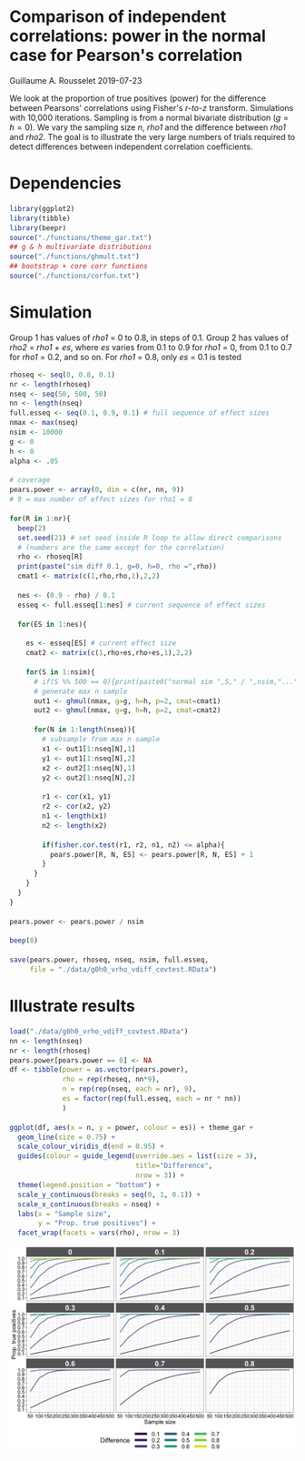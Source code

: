 Comparison of independent correlations: power in the normal case for Pearson's correlation
================
Guillaume A. Rousselet
2019-07-23

We look at the proportion of true positives (power) for the difference between Pearsons' correlations using Fisher's *r-to-z* transform. Simulations with 10,000 iterations. Sampling is from a normal bivariate distribution (*g* = *h* = 0). We vary the sampling size *n*, *rho1* and the difference between *rho1* and *rho2*. The goal is to illustrate the very large numbers of trials required to detect differences between independent correlation coefficients.

Dependencies
============

``` r
library(ggplot2)
library(tibble)
library(beepr)
source("./functions/theme_gar.txt")
## g & h multivariate distributions
source("./functions/ghmult.txt")
## bootstrap + core corr functions
source("./functions/corfun.txt")
```

Simulation
==========

Group 1 has values of *rho1* = 0 to 0.8, in steps of 0.1. Group 2 has values of *rho2* = *rho1* + *es*, where *es* varies from 0.1 to 0.9 for *rho1* = 0, from 0.1 to 0.7 for *rho1* = 0.2, and so on. For *rho1* = 0.8, only *es* = 0.1 is tested

``` r
rhoseq <- seq(0, 0.8, 0.1)
nr <- length(rhoseq)
nseq <- seq(50, 500, 50)
nn <- length(nseq)
full.esseq <- seq(0.1, 0.9, 0.1) # full sequence of effect sizes
nmax <- max(nseq)
nsim <- 10000
g <- 0
h <- 0
alpha <- .05

# coverage
pears.power <- array(0, dim = c(nr, nn, 9))
# 9 = max number of effect sizes for rho1 = 0

for(R in 1:nr){
  beep(2)
  set.seed(21) # set seed inside R loop to allow direct comparisons
  # (numbers are the same except for the correlation)
  rho <- rhoseq[R]
  print(paste("sim diff 0.1, g=0, h=0, rho =",rho))
  cmat1 <- matrix(c(1,rho,rho,1),2,2)
  
  nes <- (0.9 - rho) / 0.1
  esseq <- full.esseq[1:nes] # current sequence of effect sizes
  
  for(ES in 1:nes){
    
    es <- esseq[ES] # current effect size
    cmat2 <- matrix(c(1,rho+es,rho+es,1),2,2)
    
    for(S in 1:nsim){
      # if(S %% 500 == 0){print(paste0("normal sim ",S," / ",nsim,"..."))}
      # generate max n sample
      out1 <- ghmul(nmax, g=g, h=h, p=2, cmat=cmat1)  
      out2 <- ghmul(nmax, g=g, h=h, p=2, cmat=cmat2) 
      
      for(N in 1:length(nseq)){
        # subsample from max n sample
        x1 <- out1[1:nseq[N],1]
        y1 <- out1[1:nseq[N],2]
        x2 <- out2[1:nseq[N],1]
        y2 <- out2[1:nseq[N],2]
        
        r1 <- cor(x1, y1)
        r2 <- cor(x2, y2)
        n1 <- length(x1)
        n2 <- length(x2)
        
        if(fisher.cor.test(r1, r2, n1, n2) <= alpha){
          pears.power[R, N, ES] <- pears.power[R, N, ES] + 1
        }
      }
    }
  }
}

pears.power <- pears.power / nsim

beep(8)

save(pears.power, rhoseq, nseq, nsim, full.esseq,
     file = "./data/g0h0_vrho_vdiff_covtest.RData")
```

Illustrate results
==================

``` r
load("./data/g0h0_vrho_vdiff_covtest.RData")
nn <- length(nseq)
nr <- length(rhoseq)
pears.power[pears.power == 0] <- NA
df <- tibble(power = as.vector(pears.power),
             rho = rep(rhoseq, nn*9),
             n = rep(rep(nseq, each = nr), 9),
             es = factor(rep(full.esseq, each = nr * nn))
             )

ggplot(df, aes(x = n, y = power, colour = es)) + theme_gar +
  geom_line(size = 0.75) + 
  scale_colour_viridis_d(end = 0.95) +
  guides(colour = guide_legend(override.aes = list(size = 3),
                               title="Difference",
                               nrow = 3)) +
  theme(legend.position = "bottom") +
  scale_y_continuous(breaks = seq(0, 1, 0.1)) +
  scale_x_continuous(breaks = nseq) +
  labs(x = "Sample size",
       y = "Prop. true positives") +
  facet_wrap(facets = vars(rho), nrow = 3)
```

![](normpower_files/figure-markdown_github/unnamed-chunk-3-1.png)
